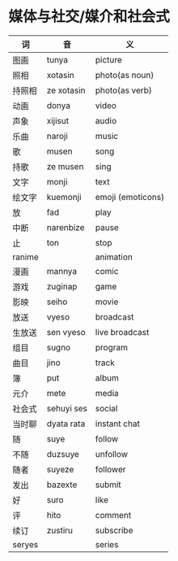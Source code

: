 # 媒体与社交/媒介和社会式

|词|音|义|
|-|-|-|
|图画|tunya|picture|
|照相|xotasin|photo(as noun)|
|持照相|ze xotasin|photo(as verb)|
|动画|donya|video|
|声象|xijisut|audio|
|乐曲|naroji|music|
|歌|musen|song|
|持歌|ze musen|sing|
|文字|monji|text|
|绘文字|kuemonji|emoji (emoticons)|
|放|fad|play|
|中断|narenbize|pause|
|止|ton|stop|
|ranime||animation|
|漫画|mannya|comic|
|游戏|zuginap|game|
|影映|seiho|movie|
|放送|vyeso|broadcast|
|生放送|sen vyeso|live broadcast|
|组目|sugno|program|
|曲目|jino|track|
|簿|put|album|
|元介|mete|media|
|社会式|sehuyi ses|social|
|当时聊|dyata rata|instant chat|
|随|suye|follow|
|不随|duzsuye|unfollow|
|随者|suyeze|follower|
|发出|bazexte|submit|
|好|suro|like|
|评|hito|comment|
|续订|zustiru|subscribe|
|seryes||series|